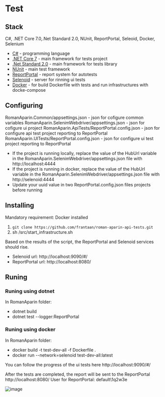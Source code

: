 # Test

## Stack
C#, .NET Core 7.0,.Net Standard 2.0, NUnit, ReportPortal, Seleoid, Docker, Selenium

* [C#](https://learn.microsoft.com/en-us/dotnet/csharp/) - programming language
* [.NET Core 7](https://dotnet.microsoft.com/en-us/download/dotnet/7.0) - main framework for tests project
* [.Net Standard 2.0](https://learn.microsoft.com/en-us/dotnet/standard/net-standard?tabs=net-standard-1-0) - main framework for tests library
* [NUnit](https://nunit.org/) - main test framework
* [ReportPortal](https://reportportal.io/) - report system for autotests
* [Selenoid](https://aerokube.com/selenoid/latest/) - server for rinning ui tests
* [Docker](https://www.docker.com/) - for build Dockerfile with tests and run infrastructures with docke-compose


## Configuring

RomanAparin.Common/appsettings.json - json for cofigure common variables
RomanAparin.SelenimWebdriver/appsettings.json - json for cofigure ui project
RomanAparin.ApiTests/ReportPortal.config.json - json for configure api test project reporting to ReportPortal
RomanAparin.UITests/ReportPortal.config.json - json for configure ui test project reporting to ReportPortal


* If the project is running locally, replace the value of the HubUrl variable in the RomanAparin.SelenimWebdriver/appsettings.json file with http://localhost:4444
* If the project is running in docker, replace the value of the HubUrl variable in the RomanAparin.SelenimWebdriver/appsettings.json file with http://selenoid:4444
* Update your uuid value in two ReportPortal.config.json files projects before running 

## Installing

Mandatory requirement: Docker installed

1. `git clone https://github.com/frantaan/roman-aparin-api-tests.git`
2. sh /src/start_infrastructure.sh

Based on the results of the script, the ReportPortal and Selenoid services should rise. 
* Selenoid url: http://localhost:9090/#/
* ReportPortal url: http://localhost:8080/

## Runing

### Runing using dotnet

In RomanAparin folder:

* dotnet build
* dotnet test --logger:ReportPortal

### Runing using docker

In RomanAparin folder:

* docker build -t test-dev-all -f Dockerfile .
* docker run --network=selenoid test-dev-all:latest


You can follow the progress of the ui tests here http://localhost:9090/#/

After the tests are completed, the report will be sent to the ReportPortal http://localhost:8080/ 
User for ReportPortal: default\1q2w3e

![image](https://user-images.githubusercontent.com/52231678/204175812-636dae43-fa51-49c1-aec3-247f18326548.png)
